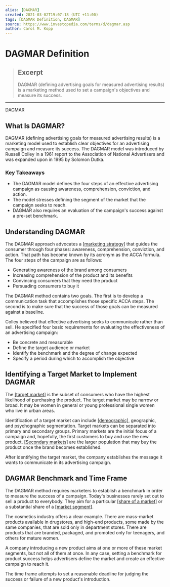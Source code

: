 ```yaml
---
alias: [DAGMAR]
created: 2021-03-02T19:07:18 (UTC +11:00)
tags: [DAGMAR Definition, DAGMAR]
source: https://www.investopedia.com/terms/d/dagmar.asp
author: Carol M. Kopp
---
```


# DAGMAR Definition

> ## Excerpt
> DAGMAR (defining advertising goals for measured advertising results) is a marketing method used to set a campaign's objectives and measure its success.

---

DAGMAR
## What Is DAGMAR?

DAGMAR (defining advertising goals for measured advertising results) is a marketing model used to establish clear objectives for an advertising campaign and measure its success. The DAGMAR model was introduced by Russell Colley in a 1961 report to the Association of National Advertisers and was expanded upon in 1995 by Solomon Dutka.

### Key Takeaways

-   The DAGMAR model defines the four steps of an effective advertising campaign as causing awareness, comprehension, conviction, and action.
-   The model stresses defining the segment of the market that the campaign seeks to reach.
-   DAGMAR also requires an evaluation of the campaign's success against a pre-set benchmark.

## Understanding DAGMAR

The DAGMAR approach advocates a [[marketing strategy]](https://www.investopedia.com/terms/m/marketing-strategy.asp) that guides the consumer through four phases: awareness, comprehension, conviction, and action. That path has become known by its acronym as the ACCA formula. The four steps of the campaign are as follows:

-   Generating awareness of the brand among consumers
-   Increasing comprehension of the product and its benefits
-   Convincing consumers that they need the product
-   Persuading consumers to buy it

The DAGMAR method contains two goals. The first is to develop a communication task that accomplishes those specific ACCA steps. The second is to make sure that the success of those goals can be measured against a baseline.

Colley believed that effective advertising seeks to communicate rather than sell. He specified four basic requirements for evaluating the effectiveness of an advertising campaign: 

-   Be concrete and measurable
-   Define the target audience or market
-   Identify the benchmark and the degree of change expected
-   Specify a period during which to accomplish the objective

## Identifying a Target Market to Implement DAGMAR

The [[target market]](https://www.investopedia.com/terms/t/target-market.asp) is the subset of consumers who have the highest likelihood of purchasing the product. The target market may be narrow or broad. It may be women in general or young professional single women who live in urban areas.

Identification of a target market can include [[demographic]](https://www.investopedia.com/terms/d/demographics.asp), geographic, and psychographic segmentation. Target markets can be separated into primary and secondary groups. Primary markets are the initial focus of a campaign and, hopefully, the first customers to buy and use the new product. [[Secondary markets]](https://www.investopedia.com/terms/s/secondarymarket.asp) are the larger population that may buy the product once the brand becomes established.

After identifying the target market, the company establishes the message it wants to communicate in its advertising campaign.

## DAGMAR Benchmark and Time Frame

The DAGMAR method requires marketers to establish a benchmark in order to measure the success of a campaign. Today's businesses rarely set out to sell a product to everybody. They aim for a particular [[share of a market]](https://www.investopedia.com/terms/m/marketshare.asp) or a substantial share of a [[market segment]](https://www.investopedia.com/terms/m/market-segment.asp).

The cosmetics industry offers a clear example. There are mass-market products available in drugstores, and high-end products, some made by the same companies, that are sold only in department stores. There are products that are branded, packaged, and promoted only for teenagers, and others for mature women.

A company introducing a new product aims at one or more of these market segments, but not all of them at once. In any case, setting a benchmark for product success helps advertisers define the market and create an effective campaign to reach it.

The time frame attempts to set a reasonable deadline for judging the success or failure of a new product's introduction.
